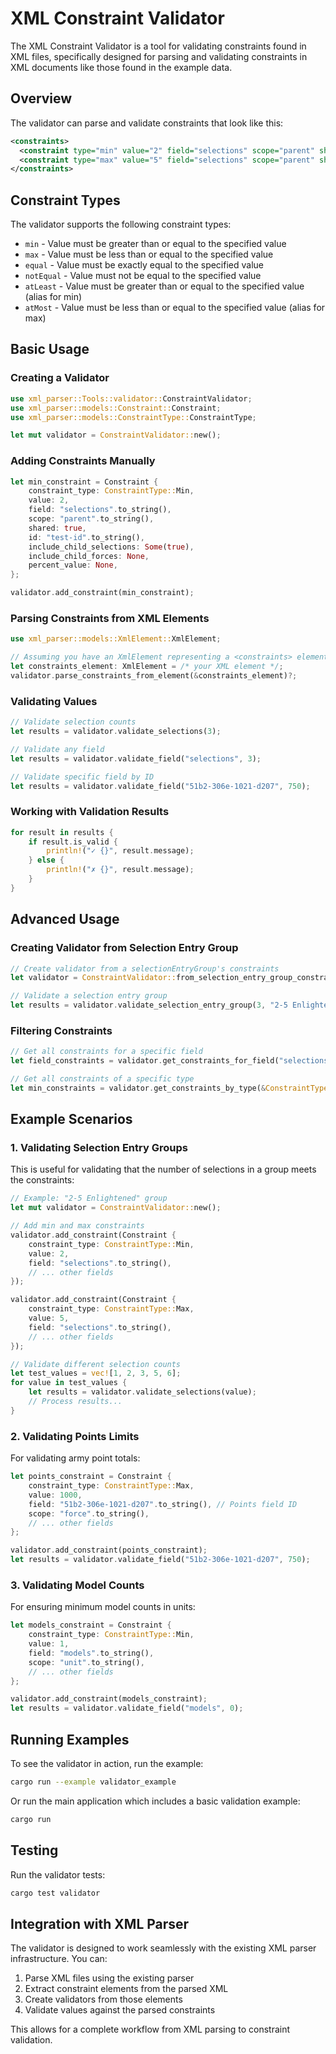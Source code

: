 # XML Constraint Validator

The XML Constraint Validator is a tool for validating constraints found in XML files, specifically designed for parsing and validating constraints in XML documents like those found in the example data.

## Overview

The validator can parse and validate constraints that look like this:

```xml
<constraints>
  <constraint type="min" value="2" field="selections" scope="parent" shared="true" id="c6ca-55be-a638-5f08"/>
  <constraint type="max" value="5" field="selections" scope="parent" shared="true" id="ad81-4838-8c1d-8c1c"/>
</constraints>
```

## Constraint Types

The validator supports the following constraint types:

- `min` - Value must be greater than or equal to the specified value
- `max` - Value must be less than or equal to the specified value
- `equal` - Value must be exactly equal to the specified value
- `notEqual` - Value must not be equal to the specified value
- `atLeast` - Value must be greater than or equal to the specified value (alias for min)
- `atMost` - Value must be less than or equal to the specified value (alias for max)

## Basic Usage

### Creating a Validator

```rust
use xml_parser::Tools::validator::ConstraintValidator;
use xml_parser::models::Constraint::Constraint;
use xml_parser::models::ConstraintType::ConstraintType;

let mut validator = ConstraintValidator::new();
```

### Adding Constraints Manually

```rust
let min_constraint = Constraint {
    constraint_type: ConstraintType::Min,
    value: 2,
    field: "selections".to_string(),
    scope: "parent".to_string(),
    shared: true,
    id: "test-id".to_string(),
    include_child_selections: Some(true),
    include_child_forces: None,
    percent_value: None,
};

validator.add_constraint(min_constraint);
```

### Parsing Constraints from XML Elements

```rust
use xml_parser::models::XmlElement::XmlElement;

// Assuming you have an XmlElement representing a <constraints> element
let constraints_element: XmlElement = /* your XML element */;
validator.parse_constraints_from_element(&constraints_element)?;
```

### Validating Values

```rust
// Validate selection counts
let results = validator.validate_selections(3);

// Validate any field
let results = validator.validate_field("selections", 3);

// Validate specific field by ID
let results = validator.validate_field("51b2-306e-1021-d207", 750);
```

### Working with Validation Results

```rust
for result in results {
    if result.is_valid {
        println!("✓ {}", result.message);
    } else {
        println!("✗ {}", result.message);
    }
}
```

## Advanced Usage

### Creating Validator from Selection Entry Group

```rust
// Create validator from a selectionEntryGroup's constraints
let validator = ConstraintValidator::from_selection_entry_group_constraints(&constraints_element)?;

// Validate a selection entry group
let results = validator.validate_selection_entry_group(3, "2-5 Enlightened");
```

### Filtering Constraints

```rust
// Get all constraints for a specific field
let field_constraints = validator.get_constraints_for_field("selections");

// Get all constraints of a specific type
let min_constraints = validator.get_constraints_by_type(&ConstraintType::Min);
```

## Example Scenarios

### 1. Validating Selection Entry Groups

This is useful for validating that the number of selections in a group meets the constraints:

```rust
// Example: "2-5 Enlightened" group
let mut validator = ConstraintValidator::new();

// Add min and max constraints
validator.add_constraint(Constraint {
    constraint_type: ConstraintType::Min,
    value: 2,
    field: "selections".to_string(),
    // ... other fields
});

validator.add_constraint(Constraint {
    constraint_type: ConstraintType::Max,
    value: 5,
    field: "selections".to_string(),
    // ... other fields
});

// Validate different selection counts
let test_values = vec![1, 2, 3, 5, 6];
for value in test_values {
    let results = validator.validate_selections(value);
    // Process results...
}
```

### 2. Validating Points Limits

For validating army point totals:

```rust
let points_constraint = Constraint {
    constraint_type: ConstraintType::Max,
    value: 1000,
    field: "51b2-306e-1021-d207".to_string(), // Points field ID
    scope: "force".to_string(),
    // ... other fields
};

validator.add_constraint(points_constraint);
let results = validator.validate_field("51b2-306e-1021-d207", 750);
```

### 3. Validating Model Counts

For ensuring minimum model counts in units:

```rust
let models_constraint = Constraint {
    constraint_type: ConstraintType::Min,
    value: 1,
    field: "models".to_string(),
    scope: "unit".to_string(),
    // ... other fields
};

validator.add_constraint(models_constraint);
let results = validator.validate_field("models", 0);
```

## Running Examples

To see the validator in action, run the example:

```bash
cargo run --example validator_example
```

Or run the main application which includes a basic validation example:

```bash
cargo run
```

## Testing

Run the validator tests:

```bash
cargo test validator
```

## Integration with XML Parser

The validator is designed to work seamlessly with the existing XML parser infrastructure. You can:

1. Parse XML files using the existing parser
2. Extract constraint elements from the parsed XML
3. Create validators from those elements
4. Validate values against the parsed constraints

This allows for a complete workflow from XML parsing to constraint validation. 